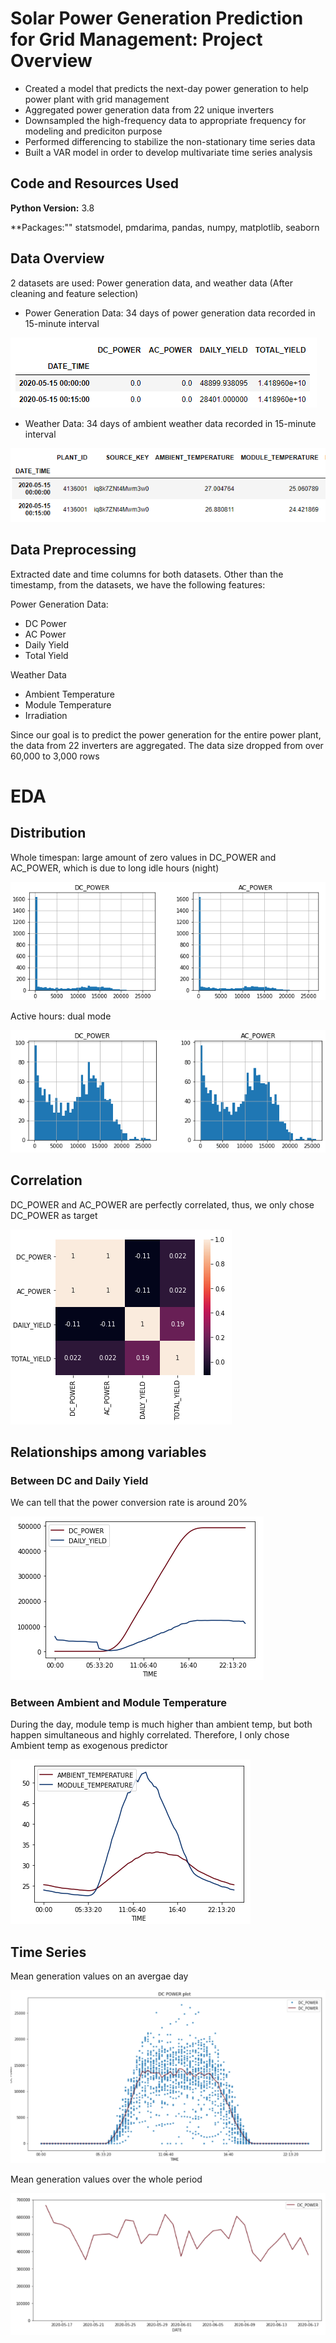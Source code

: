 # Solar Power Generation Prediction for Grid Management: Project Overview
* Created a model that predicts the next-day power generation to help power plant with grid management
* Aggregated power generation data from 22 unique inverters
* Downsampled the high-frequency data to appropriate frequency for modeling and prediciton purpose
* Performed differencing to stabilize the non-stationary time series data
* Built a VAR model in order to develop multivariate time series analysis

## Code and Resources Used
**Python Version:** 3.8

**Packages:"" statsmodel, pmdarima, pandas, numpy, matplotlib, seaborn

## Data Overview
2 datasets are used: Power generation data, and weather data (After cleaning and feature selection)
* Power Generation Data: 34 days of power generation data recorded in 15-minute interval

![](images/df2_head.png)

* Weather Data: 34 days of ambient weather data recorded in 15-minute interval

![](images/df2_2_head_2.png)
## Data Preprocessing
Extracted date and time columns for both datasets. Other than the timestamp, from the datasets, we have the following features:

Power Generation Data:
* DC Power
* AC Power
* Daily Yield
* Total Yield

Weather Data
* Ambient Temperature
* Module Temperature
* Irradiation

Since our goal is to predict the power generation for the entire power plant, the data from 22 inverters are aggregated. The data size dropped from over 60,000 to 3,000 rows

# EDA
## Distribution
Whole timespan: large amount of zero values in DC_POWER and AC_POWER, which is due to long idle hours (night)

![](images/dist.png)

Active hours: dual mode

![](images/dist2.png)

## Correlation
DC_POWER and AC_POWER are perfectly correlated, thus, we only chose DC_POWER as target

![](images/corr.png)

## Relationships among variables
### Between DC and Daily Yield
We can tell that the power conversion rate is around 20%


![](images/conversion.png)

### Between Ambient and Module Temperature

During the day, module temp is much higher than ambient temp, but both happen simultaneous and highly correlated. Therefore, I only chose Ambient temp as exogenous predictor

![](images/temp.png)

## Time Series
Mean generation values on an avergae day

![](images/g1.png)

Mean generation values over the whole period

![](images/g2.png)
